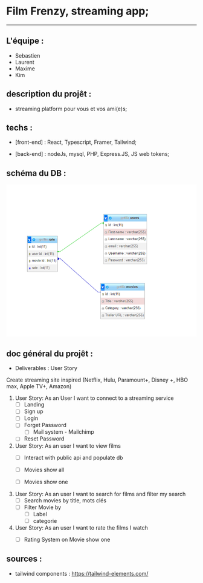 # Film Frenzy, streaming app; 

-----------------------------

## L'équipe : 

- Sebastien
- Laurent
- Maxime
- Kim

## description du projêt : 

- streaming platform pour vous et vos ami(e)s;

## techs :

- [front-end] : React, Typescript, Framer, Tailwind;

- [back-end] : nodeJs, mysql, PHP, Express.JS, JS web tokens;


## schéma du DB :

![dbfilmfrenzy](readme-assets/DatabaseGetflix.png)



## doc général du projêt :

- Deliverables : User Story

Create streaming site inspired (Netflix, Hulu, Paramount+, Disney +, HBO max, Apple TV+, Amazon)

1. User Story: As an User I want to connect  to a streaming service
    - [ ] Landing
    - [ ] Sign up 
    - [ ] Login
    - [ ] Forget Password
        - [ ] Mail system - Mailchimp
    - [ ] Reset Password

2. User Story: As an user I want to view films
    - [ ] Interact with public api and populate db
    - [ ] Movies show all 
    - [ ] Movies show one


3. User Story: As an user I want to search for films and filter my search
    - [ ]  Search movies by title, mots clés 
    - [ ] Filter Movie by 
        - [ ] Label
        - [ ] categorie

4. User Story:  As an user I  want to rate the films I watch
    - [ ] Rating System on Movie show one  




## sources : 

- tailwind components : https://tailwind-elements.com/










